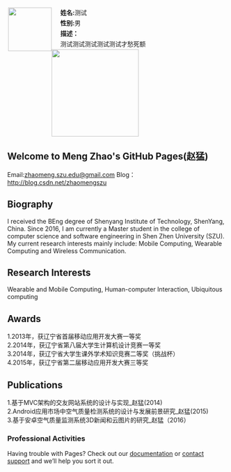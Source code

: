 <!DOCTYPE html PUBLIC "-//W3C//DTD XHTML 1.0 Transitional//EN" "http://www.w3.org/TR/xhtml1/DTD/xhtml1-transitional.dtd">
<html xmlns="http://www.w3.org/1999/xhtml">
<head>
<meta http-equiv="Content-Type" content="text/html; charset=utf-8" />
<title>无标题文档</title>
<style>
ul,p{margin:0;padding:0;}
li{list-style:none;}
.box{width:500px;margin:100px auto;}
.box .img{float:left;}
.box .img img{width:100px;height:100px;}
.box .list{float:left;width:200px;margin-left:20px;display:inline;}
.box .list li{line-height:24px;font-size:14px;}
.list li span{font-weight:bold;}
</style>
</head>
<div class="box">
    <div class="img">
       <img width="200" height="200" src="https://MengZhao2017.github.io/zm.jpg" alt="" />
    </div>
    <ul class="list">
        <li><span>姓名:</span>测试</li>
        <li><span>性别:</span>男</li>
        <li><span>描述：</span><p>测试测试测试测试测试才愁死额</p></li>
    </ul>
</div>

<img width="200" height="200" src="https://MengZhao2017.github.io/zm.jpg"/>  

## Welcome to Meng Zhao's GitHub Pages(赵猛)

Email:zhaomeng.szu.edu@gmail.com
Blog：http://blog.csdn.net/zhaomengszu

## Biography
I received the BEng degree of Shenyang Institute of Technology, ShenYang, China. Since 2016, I am currently a Master student in the college of computer science and software engineering in Shen Zhen University (SZU). My current research interests mainly include: Mobile Computing, Wearable Computing and Wireless Communication. 


## Research Interests
Wearable and Mobile Computing, Human-computer Interaction, Ubiquitous computing

## Awards
<p>1.2013年，获辽宁省首届移动应用开发大赛一等奖</p>
<p>2.2014年，获辽宁省第八届大学生计算机设计竞赛一等奖</p>
<p>3.2014年，获辽宁省大学生课外学术知识竞赛二等奖（挑战杯）</p>
<p>4.2015年，获辽宁省第二届移动应用开发大赛三等奖</p>

## Publications
<p>1.基于MVC架构的交友网站系统的设计与实现_赵猛(2014)</p>
<p>2.Android应用市场中空气质量检测系统的设计与发展前景研究_赵猛(2015)</p>
<p>3.基于安卓空气质量监测系统3D新闻和云图片的研究_赵猛（2016）</P>




### Professional Activities

Having trouble with Pages? Check out our [documentation](https://help.github.com/categories/github-pages-basics/) or [contact support](https://github.com/contact) and we’ll help you sort it out.
